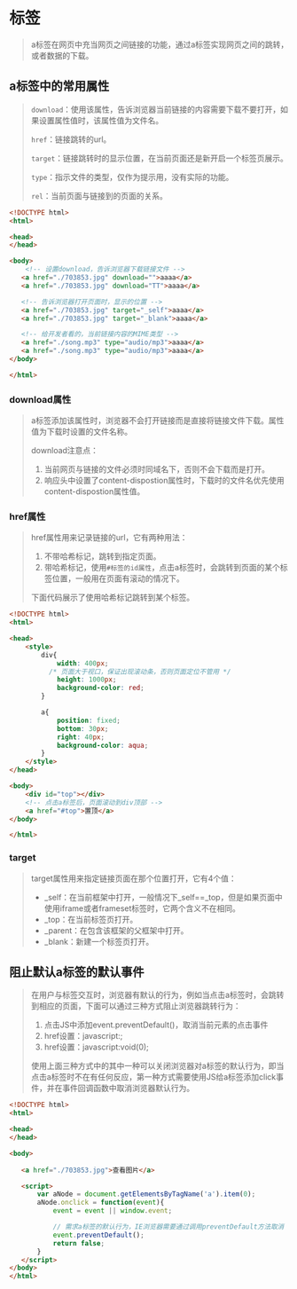 # <a>标签

> ​		a标签在网页中充当网页之间链接的功能，通过a标签实现网页之间的跳转，或者数据的下载。

## a标签中的常用属性

> `download`：使用该属性，告诉浏览器当前链接的内容需要下载不要打开，如果设置属性值时，该属性值为文件名。
>
> `href`：链接跳转的url。
>
> `target`：链接跳转时的显示位置，在当前页面还是新开启一个标签页展示。
>
> `type`：指示文件的类型，仅作为提示用，没有实际的功能。
>
> `rel`：当前页面与链接到的页面的关系。

```html
<!DOCTYPE html>
<html>

<head>
</head>

<body>
    <!-- 设置download，告诉浏览器下载链接文件 -->
   <a href="./703853.jpg" download="">aaaa</a>
   <a href="./703853.jpg" download="TT">aaaa</a>

   <!-- 告诉浏览器打开页面时，显示的位置 -->
   <a href="./703853.jpg" target="_self">aaaa</a>
   <a href="./703853.jpg" target="_blank">aaaa</a>

   <!-- 给开发者看的，当前链接内容的MIME类型 -->
   <a href="./song.mp3" type="audio/mp3">aaaa</a>
   <a href="./song.mp3" type="audio/mp3">aaaa</a>
</body>

</html>


```

### download属性

> ​		a标签添加该属性时，浏览器不会打开链接而是直接将链接文件下载。属性值为下载时设置的文件名称。
>
>  
>
> download注意点：
>
> 1. 当前网页与链接的文件必须时同域名下，否则不会下载而是打开。
> 2. 响应头中设置了content-dispostion属性时，下载时的文件名优先使用content-dispostion属性值。

### href属性

> href属性用来记录链接的url，它有两种用法：
>
> 1. 不带哈希标记，跳转到指定页面。
> 2. 带哈希标记，使用`#标签的id属性`，点击a标签时，会跳转到页面的某个标签位置，一般用在页面有滚动的情况下。
>
> 下面代码展示了使用哈希标记跳转到某个标签。

```html
<!DOCTYPE html>
<html>

<head>
    <style>
        div{
            width: 400px;
          /* 页面大于视口，保证出现滚动条，否则页面定位不管用 */
            height: 1000px;
            background-color: red;
        }

        a{
            position: fixed;
            bottom: 30px;
            right: 40px;
            background-color: aqua;
        }
    </style>
</head>

<body>
    <div id="top"></div>
  	<!-- 点击a标签后，页面滚动到div顶部 -->
    <a href="#top">置顶</a>
</body>

</html>
```



### target

> target属性用来指定链接页面在那个位置打开，它有4个值：
>
> * _self：在当前框架中打开，一般情况下_self==_top，但是如果页面中使用iframe或者frameset标签时，它两个含义不在相同。
> * _top：在当前标签页打开。
> * _parent：在包含该框架的父框架中打开。
> * _blank：新建一个标签页打开。



## 阻止默认a标签的默认事件

> 在用户与标签交互时，浏览器有默认的行为，例如当点击a标签时，会跳转到相应的页面，下面可以通过三种方式阻止浏览器跳转行为：
>
> 1. 点击JS中添加event.preventDefault()，取消当前元素的点击事件
> 2. href设置：javascript:;
> 3. href设置：javascript:void(0);
>
> 使用上面三种方式中的其中一种可以关闭浏览器对a标签的默认行为，即当点击a标签时不在有任何反应，第一种方式需要使用JS给a标签添加click事件，并在事件回调函数中取消浏览器默认行为。

```html
<!DOCTYPE html>
<html>

<head>
</head>

<body>
    
   <a href="./703853.jpg">查看图片</a>

   <script>
       var aNode = document.getElementsByTagName('a').item(0);
       aNode.onclick = function(event){
           event = event || window.event;

           // 需求a标签的默认行为，IE浏览器需要通过调用preventDefault方法取消
           event.preventDefault();
           return false;
       }
   </script>
</body>
</html>

```